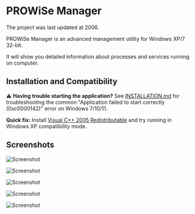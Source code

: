 PROWiSe Manager
===============
The project was last updated at 2006.

PROWiSe Manager is an advanced management utility for Windows XP/7 32-bit.

It will show you detailed information about processes and services running on computer.

## Installation and Compatibility

⚠️ **Having trouble starting the application?** See [INSTALLATION.md](INSTALLATION.md) for troubleshooting the common "Application failed to start correctly (0xc0000142)" error on Windows 7/10/11.

**Quick fix:** Install [Visual C++ 2005 Redistributable](https://www.microsoft.com/en-us/download/details.aspx?id=26347) and try running in Windows XP compatibility mode.

## Screenshots

![Screenshot](screenshots/screen1.png)

![Screenshot](screenshots/screen2.png)

![Screenshot](screenshots/screen3.png)

![Screenshot](screenshots/screen4.png)

![Screenshot](screenshots/screen5.png)
